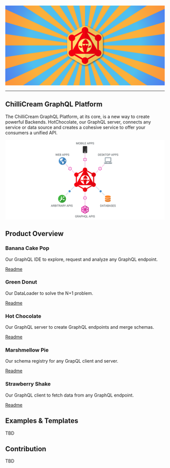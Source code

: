 ![ChilliCream GraphQL Platform](assets/chillicream-graphql-banner.svg)

---

## ChilliCream GraphQL Platform

The ChilliCream GraphQL Platform, at its core, is a new way to create powerful Backends. HotChocolate, our GraphQL server, connects any service or data source and creates a cohesive service to offer your consumers a unified API.

![ChilliCream GraphQL Platform](assets/chillicream-graphql-platform.svg)

## Product Overview

### Banana Cake Pop

Our GraphQL IDE to explore, request and analyze any GraphQL endpoint.

[Readme](src/BananaCakePop/README.md)

### Green Donut

Our DataLoader to solve the N+1 problem.

[Readme](src/GreenDonut/README.md)

### Hot Chocolate

Our GraphQL server to create GraphQL endpoints and merge schemas.

[Readme](src/HotChocolate/README.md)

### Marshmellow Pie

Our schema registry for any GrapQL client and server.

[Readme](src/MarshmellowPie/README.md)

### Strawberry Shake

Our GraphQL client to fetch data from any GraphQL endpoint.

[Readme](src/StrawberryShake/README.md)

## Examples & Templates

TBD

## Contribution

TBD
